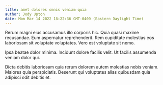 ```yaml
---
title: amet dolores omnis veniam quia
author: Jody Upton
date: Mon Mar 14 2022 18:22:36 GMT-0400 (Eastern Daylight Time)
---
```

Rerum magni eius accusamus illo corporis hic. Quia quasi maxime recusandae. Eum aspernatur reprehenderit. Rem cupiditate molestias eos laboriosam sit voluptate voluptates. Vero est voluptate sit nemo.

 Ipsa beatae dolor minima. Incidunt dolore facilis velit. Ut facilis assumenda veniam dolor qui.

 Dicta debitis laboriosam quia rerum dolorem autem molestias nobis veniam. Maiores quia perspiciatis. Deserunt qui voluptates alias quibusdam quia adipisci odit debitis et.